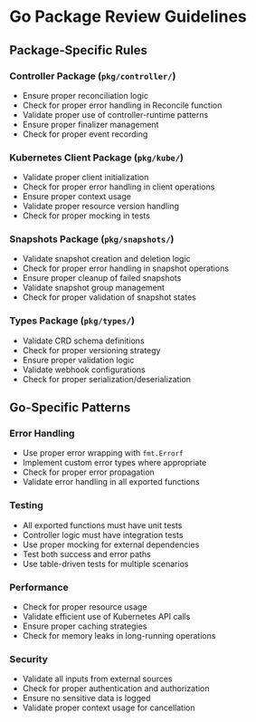 # Go Package Review Guidelines

## Package-Specific Rules

### Controller Package (`pkg/controller/`)
- Ensure proper reconciliation logic
- Check for proper error handling in Reconcile function
- Validate proper use of controller-runtime patterns
- Ensure proper finalizer management
- Check for proper event recording

### Kubernetes Client Package (`pkg/kube/`)
- Validate proper client initialization
- Check for proper error handling in client operations
- Ensure proper context usage
- Validate proper resource version handling
- Check for proper mocking in tests

### Snapshots Package (`pkg/snapshots/`)
- Validate snapshot creation and deletion logic
- Check for proper error handling in snapshot operations
- Ensure proper cleanup of failed snapshots
- Validate snapshot group management
- Check for proper validation of snapshot states

### Types Package (`pkg/types/`)
- Validate CRD schema definitions
- Check for proper versioning strategy
- Ensure proper validation logic
- Validate webhook configurations
- Check for proper serialization/deserialization

## Go-Specific Patterns

### Error Handling
- Use proper error wrapping with `fmt.Errorf`
- Implement custom error types where appropriate
- Check for proper error propagation
- Validate error handling in all exported functions

### Testing
- All exported functions must have unit tests
- Controller logic must have integration tests
- Use proper mocking for external dependencies
- Test both success and error paths
- Use table-driven tests for multiple scenarios

### Performance
- Check for proper resource usage
- Validate efficient use of Kubernetes API calls
- Ensure proper caching strategies
- Check for memory leaks in long-running operations

### Security
- Validate all inputs from external sources
- Check for proper authentication and authorization
- Ensure no sensitive data is logged
- Validate proper context usage for cancellation
